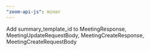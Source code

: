 ```yaml
---
"zoom-api-js": minor
---
```


Add summary_template_id to MeetingResponse, MeetingUpdateRequestBody, MeetingCreateResponse, MeetingCreateRequestBody